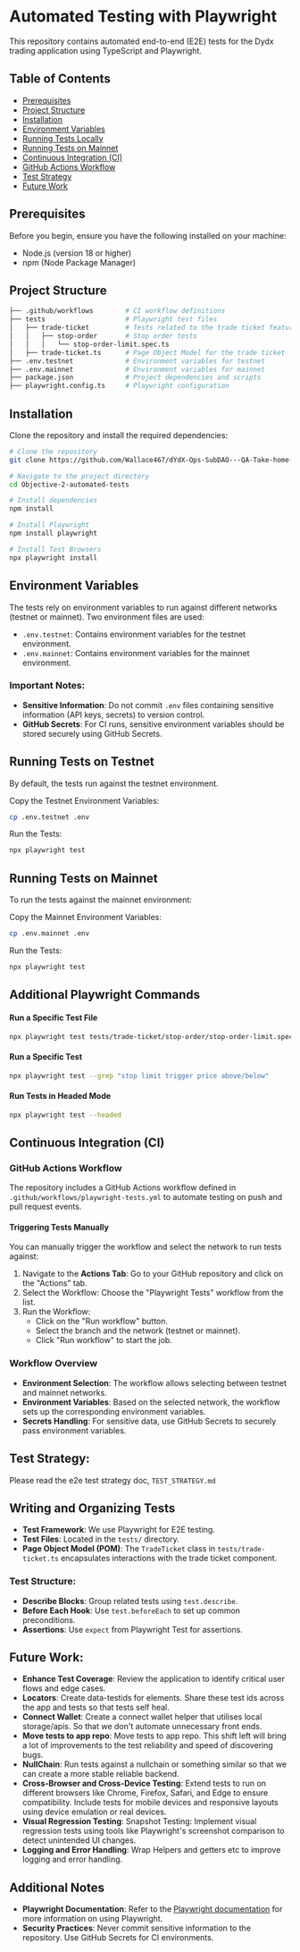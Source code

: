 
# Automated Testing with Playwright

This repository contains automated end-to-end (E2E) tests for the Dydx trading application using TypeScript and Playwright.

## Table of Contents
- [Prerequisites](#prerequisites)
- [Project Structure](#project-structure)
- [Installation](#installation)
- [Environment Variables](#environment-variables)
- [Running Tests Locally](#running-tests-on-testnet)
- [Running Tests on Mainnet](#running-tests-on-mainnet)
- [Continuous Integration (CI)](#continuous-integration-ci)
- [GitHub Actions Workflow](#github-actions-workflow)
- [Test Strategy](#test-strategy)
- [Future Work](#future-work)
## Prerequisites
Before you begin, ensure you have the following installed on your machine:

- Node.js (version 18 or higher)
- npm (Node Package Manager)

## Project Structure

```bash
├── .github/workflows        # CI workflow definitions
├── tests                    # Playwright test files
│   ├── trade-ticket         # Tests related to the trade ticket feature
│   │   ├── stop-order       # Stop order tests
│   │   │   └── stop-order-limit.spec.ts
│   ├── trade-ticket.ts      # Page Object Model for the trade ticket
├── .env.testnet             # Environment variables for testnet
├── .env.mainnet             # Environment variables for mainnet
├── package.json             # Project dependencies and scripts
├── playwright.config.ts     # Playwright configuration
```

## Installation

Clone the repository and install the required dependencies:

```bash
# Clone the repository
git clone https://github.com/Wallace467/dYdX-Ops-SubDAO---QA-Take-home-Assessment.git

# Navigate to the project directory
cd Objective-2-automated-tests

# Install dependencies
npm install

# Install Playwright
npm install playwright

# Install Test Browsers
npx playwright install
```

## Environment Variables

The tests rely on environment variables to run against different networks (testnet or mainnet). Two environment files are used:

- `.env.testnet`: Contains environment variables for the testnet environment.
- `.env.mainnet`: Contains environment variables for the mainnet environment.

### Important Notes:

- **Sensitive Information**: Do not commit `.env` files containing sensitive information (API keys, secrets) to version control.
- **GitHub Secrets**: For CI runs, sensitive environment variables should be stored securely using GitHub Secrets.

## Running Tests on Testnet

By default, the tests run against the testnet environment.

Copy the Testnet Environment Variables:

```bash
cp .env.testnet .env
```

Run the Tests:

```bash
npx playwright test
```

## Running Tests on Mainnet

To run the tests against the mainnet environment:

Copy the Mainnet Environment Variables:

```bash
cp .env.mainnet .env
```

Run the Tests:

```bash
npx playwright test
```

## Additional Playwright Commands

#### Run a Specific Test File

```bash
npx playwright test tests/trade-ticket/stop-order/stop-order-limit.spec.ts
```

#### Run a Specific Test 

```bash
npx playwright test --grep "stop limit trigger price above/below"
```

#### Run Tests in Headed Mode

```bash
npx playwright test --headed
```

## Continuous Integration (CI)

### GitHub Actions Workflow

The repository includes a GitHub Actions workflow defined in `.github/workflows/playwright-tests.yml` to automate testing on push and pull request events.

#### Triggering Tests Manually

You can manually trigger the workflow and select the network to run tests against:

1. Navigate to the **Actions Tab**: Go to your GitHub repository and click on the "Actions" tab.
2. Select the Workflow: Choose the "Playwright Tests" workflow from the list.
3. Run the Workflow:
   - Click on the "Run workflow" button.
   - Select the branch and the network (testnet or mainnet).
   - Click "Run workflow" to start the job.

### Workflow Overview

- **Environment Selection**: The workflow allows selecting between testnet and mainnet networks.
- **Environment Variables**: Based on the selected network, the workflow sets up the corresponding environment variables.
- **Secrets Handling**: For sensitive data, use GitHub Secrets to securely pass environment variables.

## Test Strategy:
Please read the e2e test strategy doc, `TEST_STRATEGY.md`

## Writing and Organizing Tests

- **Test Framework**: We use Playwright for E2E testing.
- **Test Files**: Located in the `tests/` directory.
- **Page Object Model (POM)**: The `TradeTicket` class in `tests/trade-ticket.ts` encapsulates interactions with the trade ticket component.

### Test Structure:

- **Describe Blocks**: Group related tests using `test.describe`.
- **Before Each Hook**: Use `test.beforeEach` to set up common preconditions.
- **Assertions**: Use `expect` from Playwright Test for assertions.


## Future Work:

- **Enhance Test Coverage**: Review the application to identify critical user flows and edge cases.
- **Locators**: Create data-testids for elements. Share these test ids across the app and tests so that tests self heal.
- **Connect Wallet**: Create a connect wallet helper that utilises local storage/apis. So that we don't automate unnecessary front ends.
- **Move tests to app repo**: Move tests to app repo. This shift left will bring a lot of improvements to the test reliability and speed of discovering bugs.
- **NullChain**: Run tests against a nullchain or something similar so that we can create a more stable reliable backend.
- **Cross-Browser and Cross-Device Testing**: Extend tests to run on different browsers like Chrome, Firefox, Safari, and Edge to ensure compatibility. Include tests for mobile devices and responsive layouts using device emulation or real devices.
- **Visual Regression Testing**: Snapshot Testing: Implement visual regression tests using tools like Playwright's screenshot comparison to detect unintended UI changes.
- **Logging and Error Handling**: Wrap Helpers and getters etc to improve logging and error handling.

## Additional Notes

- **Playwright Documentation**: Refer to the [Playwright documentation](https://playwright.dev) for more information on using Playwright.
- **Security Practices**: Never commit sensitive information to the repository. Use GitHub Secrets for CI environments.
